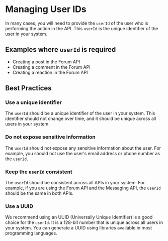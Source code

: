 # Managing User IDs

In many cases, you will need to provide the `userId` of the user who is performing the action in the API. This `userId` is the unique identifier of the user in your system. 

## Examples where `userId` is required

- Creating a post in the Forum API
- Creating a comment in the Forum API
- Creating a reaction in the Forum API

## Best Practices

### Use a unique identifier

The `userId` should be a unique identifier of the user in your system. This identifier should not change over time, and it should be unique across all users in your system.

### Do not expose sensitive information

The `userId` should not expose any sensitive information about the user. For example, you should not use the user's email address or phone number as the `userId`.

### Keep the `userId` consistent

The `userId` should be consistent across all APIs in your system. For example, if you are using the Forum API and the Messaging API, the `userId` should be the same in both APIs.

### Use a UUID

We recommend using an UUID (Universally Unique Identifier) is a good choice for the `userId`. It is a 128-bit number that is unique across all users in your system. You can generate a UUID using libraries available in most programming languages.

